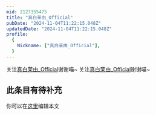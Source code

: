 ```yaml
---
mid: 2127355475
title: "真白茉由_Official"
pubDate: "2024-11-04T11:22:15.048Z"
updatedDate: "2024-11-04T11:22:15.048Z"
profile:
  {
    Nickname: ["真白茉由_Official"],
  }
---
```


关注[真白茉由_Official](https://space.bilibili.com/2127355475)谢谢喵~ 关注[真白茉由_Official](https://space.bilibili.com/2127355475)谢谢喵~

## 此条目有待补充
你可以在[这里](https://github.com/Yuhanawa/VTuber.ICU-Content/edit/master/v/真白茉由_Official/index.md)编辑本文
